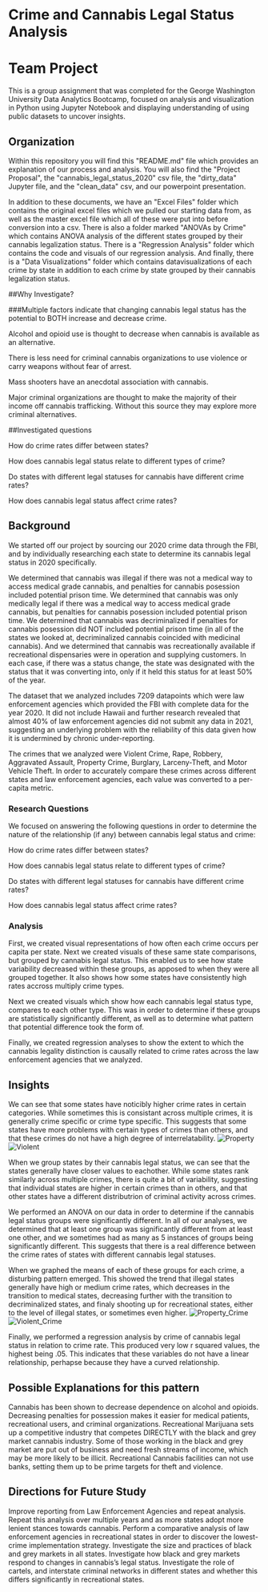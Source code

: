# Crime and Cannabis Legal Status Analysis
# Team Project
This is a group assignment that was completed for the George Washington University Data Analytics Bootcamp, focused on analysis
and visualization in Python using Jupyter Notebook and displaying understanding of using public datasets to uncover insights.


## Organization
Within this repository you will find this "README.md" file which provides an explanation of our process and analysis. You will also find the "Project Proposal", the "cannabis_legal_status_2020" csv file, the "dirty_data" Jupyter file, and the "clean_data" csv, and our powerpoint presentation. 

In addition to these documents, we have an "Excel Files" folder which contains the original excel files which we pulled our starting data from, as well as the master excel file which all of these were put into before conversion into a csv.
There is also a folder marked "ANOVAs by Crime" which contains ANOVA analysis of the different states grouped by their cannabis legalization status. There is a "Regression Analysis" folder which contains the code and visuals of our regression analysis. And finally, there is a "Data Visualizations" folder which contains datavisualizations of each crime by state in addition to each crime by state grouped by their cannabis legalization status.

##Why Investigate?

###Multiple factors indicate that changing cannabis legal status has the potential to BOTH increase and decrease crime.

Alcohol and opioid use is thought to decrease when cannabis is available as an alternative.

There is less need for criminal cannabis organizations to use violence or carry weapons without fear of arrest.

Mass shooters have an anecdotal association with cannabis.

Major criminal organizations are thought to make the majority of their income off cannabis trafficking. Without this source they may explore more criminal alternatives.

##Investigated questions

How do crime rates differ between states?

How does cannabis legal status relate to different types of crime?

Do states with different legal statuses for cannabis have different crime rates?

How does cannabis legal status affect crime rates?

## Background

We started off our project by sourcing our 2020 crime data through the FBI, and by individually researching each state to determine its cannabis legal status in 2020 specifically. 

We determined that cannabis was illegal if there was not a medical way to access medical grade cannabis, and penalties for cannabis posession included potential prison time. We determined that cannabis was only medically legal if there was a medical way to access medical grade cannabis, but penalties for cannabis posession included potential prison time. We determined that cannabis was decriminalized if penalties for cannabis posession did NOT included potential prison time (in all of the states we looked at, decriminalized cannabis coincided with medicinal cannabis). And we determined that cannabis was recreationally available if recreational dispensaries were in operation and supplying customers. In each case, if there was a status change, the state was designated with the status that it was converting into, only if it held this status for at least 50% of the year.

The dataset that we analyzed includes 7209 datapoints which were law enforcement agencies which provided the FBI with complete data for the year 2020. It did not include Hawaii and further research revealed that almost 40% of law enforcement agencies did not submit any data in 2021, suggesting an underlying problem with the reliability of this data given how it is undermined by chronic under-reporting.

The crimes that we analyzed were Violent Crime, Rape, Robbery, Aggravated Assault, Property Crime, Burglary, Larceny-Theft, and Motor Vehicle Theft. In order to accurately compare these crimes across different states and law enforcement agencies, each value was converted to a per-capita metric.

### Research Questions

We focused on answering the following questions in order to determine the nature of the relationship (if any) between cannabis legal status and crime:

How do crime rates differ between states?

How does cannabis legal status relate to different types of crime?

Do states with different legal statuses for cannabis have different crime rates?

How does cannabis legal status affect crime rates?


### Analysis

First, we created visual representations of how often each crime occurs per capita per state. Next we created visuals of these same state comparisons, but grouped by cannabis legal status. This enabled us to see how state variability decreased within these groups, as apposed to when they were all grouped together. It also shows how some states have consistently high rates accross multiply crime types.

Next we created visuals which show how each cannabis legal status type, compares to each other type. This was in order to determine if these groups are statistically significantly different, as well as to determine what pattern that potential difference took the form of.

Finally, we created regression analyses to show the extent to which the cannabis legality distinction is causally related to crime rates across the law enforcement agencies that we analyzed.


## Insights
We can see that some states have noticibly higher crime rates in certain categories. While sometimes this is consistant across multiple crimes, it is generally crime specific or crime type specific. This suggests that some states have more problems with certain types of crimes than others, and that these crimes do not have a high degree of interrelatability.
![Property](https://user-images.githubusercontent.com/119632669/225688076-7ff086a8-f6ea-402a-99b4-6777940179b5.png)
![Violent](https://user-images.githubusercontent.com/119632669/225688171-e880f4bc-22c6-4f2d-a754-bc3a789d6288.png)

When we group states by their cannabis legal status, we can see that the states generally have closer values to eachother. While some states rank similarly across multiple crimes, there is quite a bit of variability, suggesting that individual states are higher in certain crimes than in others, and that other states have a different distributrion of criminal activity across crimes.

We performed an ANOVA on our data in order to determine if the cannabis legal status groups were significantly different. In all of our analyses, we determined that at least one group was significantly different from at least one other, and we sometimes had as many as 5 instances of groups being significantly different. This suggests that there is a real difference between the crime rates of states with different cannabis legal statuses. 

When we graphed the means of each of these groups for each crime, a disturbing pattern emerged. This showed the trend that illegal states generally have high or medium crime rates, which decreases in the transition to medical states, decreasing further with the transition to decriminalized states, and finaly shooting up for recreational states, either to the level of illegal states, or sometimes even higher.
![Property_Crime](https://user-images.githubusercontent.com/119632669/225687659-aa03649f-57fa-4c26-b7e9-25f9705fc148.png)
![Violent_Crime](https://user-images.githubusercontent.com/119632669/225687264-30244e44-5c46-4932-9cf4-80e754773192.png)

Finally, we performed a regression analysis by crime of cannabis legal status in relation to crime rate. This produced very low r squared values, the highest being .05. This indicates that these variables do not have a linear relationship, perhapse because they have a curved relationship.

## Possible Explanations for this pattern

Cannabis has been shown to decrease dependence on alcohol and opioids.
Decreasing penalties for possession makes it easier for medical patients, recreational users, and criminal organizations.
Recreational Marijuana sets up a competitive industry that competes DIRECTLY with the black and grey market cannabis industry.
Some of those working in the black and grey market are put out of business and need fresh streams of income, which may be more likely to be illicit.
Recreational Cannabis facilities can not use banks, setting them up to be prime targets for theft and violence.

## Directions for Future Study

Improve reporting from Law Enforcement Agencies and repeat analysis.
Repeat this analysis over multiple years and as more states adopt more lenient stances towards cannabis.
Perform a comparative analysis of law enforcement agencies in recreational states in order to discover the lowest-crime implementation strategy.
Investigate the size and practices of black and grey markets in all states.
Investigate how black and grey markets respond to changes in cannabis’s legal status.
Investigate the role of cartels, and interstate criminal networks in different states and whether this differs significantly in recreational states.



